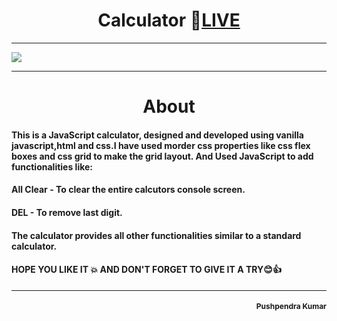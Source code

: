 <h1 align="center">Calculator 🔴<a href="https://pushpendra1723.github.io/Calculator-Vanilla-JS-/">LIVE</a></h1>
<hr>
<img src="https://github.com/Pushpendra1723/Calculator-Vanilla-JS-/assets/94159743/b1809d58-2d18-4561-8bb4-07bd6df1a97b">
<hr>
<h1 align="center">About</h1>
<h4>This is a JavaScript calculator, designed and developed using vanilla javascript,html and css.I have used morder css properties like css flex boxes and css grid to make the grid layout. And Used JavaScript to add functionalities like:</h4>
<h4><strong>All Clear - </strong>To clear the entire calcutors console screen.</h4>
<h4><strong>DEL - </strong>To remove last digit.</h4>
<h4>The calculator provides all other functionalities similar to a standard calculator.</h4>
<h4>HOPE YOU LIKE IT 💥 AND DON'T FORGET TO GIVE IT A TRY😊👍</h4>
<hr>
<h4 align="right" style="font-size:12px;">Pushpendra Kumar</h4>

